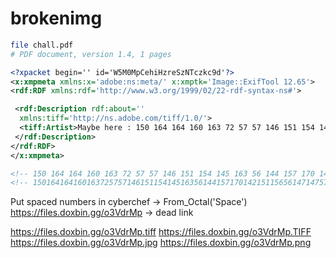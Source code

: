 # brokenimg

```sh
file chall.pdf
# PDF document, version 1.4, 1 pages
```

```xml
<?xpacket begin='﻿' id='W5M0MpCehiHzreSzNTczkc9d'?>
<x:xmpmeta xmlns:x='adobe:ns:meta/' x:xmptk='Image::ExifTool 12.65'>
<rdf:RDF xmlns:rdf='http://www.w3.org/1999/02/22-rdf-syntax-ns#'>

 <rdf:Description rdf:about=''
  xmlns:tiff='http://ns.adobe.com/tiff/1.0/'>
  <tiff:Artist>Maybe here : 150 164 164 160 163 72 57 57 146 151 154 145 163 56 144 157 170 142 151 156 56 147 147 57 157 63 126 144 162 115 160 164 56 160 156 147</tiff:Artist>
 </rdf:Description>
</rdf:RDF>
</x:xmpmeta>

<!-- 150 164 164 160 163 72 57 57 146 151 154 145 163 56 144 157 170 142 151 156 56 147 147 57 157 63 126 144 162 115 160  -->
<!-- 15016416416016372575714615115414516356144157170142151156561471475715763126144162115160 -->
```

Put spaced numbers in cyberchef -> From_Octal('Space')
https://files.doxbin.gg/o3VdrMp -> dead link

https://files.doxbin.gg/o3VdrMp.tiff
https://files.doxbin.gg/o3VdrMp.TIFF
https://files.doxbin.gg/o3VdrMp.jpg
https://files.doxbin.gg/o3VdrMp.png
